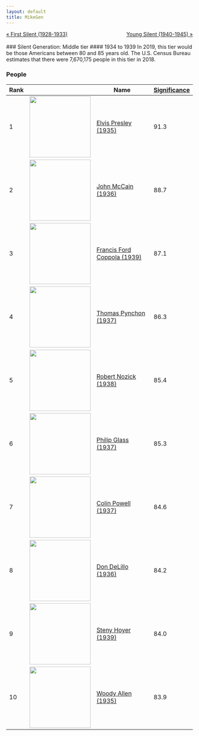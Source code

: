 ```yaml
---
layout: default
title: MikeGen
---
```

<div style="overflow: hidden"><a href="/mike-gen/generations/silent-first.html" class="previous" style="float: left !important">&laquo; First Silent (1928-1933)</a><a href="/mike-gen/generations/silent-young.html" class="next" style="float: right !important">Young Silent (1940-1945) &raquo;</a></div>
<br>
### Silent Generation: Middle tier
#### 1934 to 1939
In 2019, this tier would be those Americans between 80 and 85 years old. The U.S. Census Bureau estimates that there were 7,670,175 people in this tier in 2018. 

### People

Rank |     | Name                               | <a href="/mike-gen/FAQ.html#Significance">Significance</a> 
---- | --- | ---------------------------------- | -------- 
1    | <img src="https://upload.wikimedia.org/wikipedia/commons/9/99/Elvis_Presley_promoting_Jailhouse_Rock.jpg" width="165" /> | [Elvis Presley (1935)](https://en.wikipedia.org/wiki/Elvis_Presley) | 91.3
2    | <img src="https://upload.wikimedia.org/wikipedia/commons/e/e1/John_McCain_official_portrait_2009.jpg" width="165" /> | [John McCain (1936)](https://en.wikipedia.org/wiki/John_McCain) | 88.7
3    | <img src="https://upload.wikimedia.org/wikipedia/commons/0/05/Francis_Ford_Coppola_2011_CC.jpg" width="165" /> | [Francis Ford Coppola (1939)](https://en.wikipedia.org/wiki/Francis_Ford_Coppola) | 87.1
4    | <img src="" width="165" /> | [Thomas Pynchon (1937)](https://en.wikipedia.org/wiki/Thomas_Pynchon) | 86.3
5    | <img src="https://upload.wikimedia.org/wikipedia/en/1/1d/Robert_nozick.jpg" width="165" /> | [Robert Nozick (1938)](https://en.wikipedia.org/wiki/Robert_Nozick) | 85.4
6    | <img src="https://upload.wikimedia.org/wikipedia/commons/f/f5/Philip_Glass_in_Florence%2C_Italy_-_1993.jpg" width="165" /> | [Philip Glass (1937)](https://en.wikipedia.org/wiki/Philip_Glass) | 85.3
7    | <img src="https://upload.wikimedia.org/wikipedia/commons/2/22/Colin_Powell_official_Secretary_of_State_photo.jpg" width="165" /> | [Colin Powell (1937)](https://en.wikipedia.org/wiki/Colin_Powell) | 84.6
8    | <img src="https://upload.wikimedia.org/wikipedia/commons/0/06/Don_delillo_nyc_02-cropped.jpg" width="165" /> | [Don DeLillo (1936)](https://en.wikipedia.org/wiki/Don_DeLillo) | 84.2
9    | <img src="https://upload.wikimedia.org/wikipedia/commons/e/e0/Steny_Hoyer%2C_official_photo_as_Whip.jpg" width="165" /> | [Steny Hoyer (1939)](https://en.wikipedia.org/wiki/Steny_Hoyer) | 84.0
10    | <img src="https://upload.wikimedia.org/wikipedia/commons/8/89/Woody_Allen_Cannes_2016.jpg" width="165" /> | [Woody Allen (1935)](https://en.wikipedia.org/wiki/Woody_Allen) | 83.9


